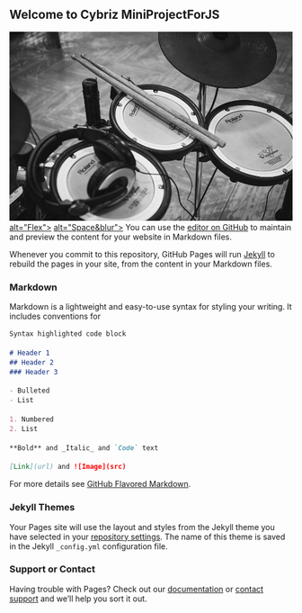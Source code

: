 ## Welcome to Cybriz MiniProjectForJS

<a href="https://cybriz.github.io/MiniProjectForJS/The Sound Of Drum!/index.html"><img src="drum.jpg" alt="drum"></a>
<a href="https://cybriz.github.io/MiniProjectForJS/Flexing%20images/index2.html"> alt="Flex"></a>
<a href="https://cybriz.github.io/MiniProjectForJS/Spacing and Blur/index2.html"> alt="Space&blur"></a>
You can use the [editor on GitHub](https://github.com/cybriz/MiniProjectForJS/edit/master/index.md) to maintain and preview the content for your website in Markdown files.

Whenever you commit to this repository, GitHub Pages will run [Jekyll](https://jekyllrb.com/) to rebuild the pages in your site, from the content in your Markdown files.

### Markdown

Markdown is a lightweight and easy-to-use syntax for styling your writing. It includes conventions for

```markdown
Syntax highlighted code block

# Header 1
## Header 2
### Header 3

- Bulleted
- List

1. Numbered
2. List

**Bold** and _Italic_ and `Code` text

[Link](url) and ![Image](src)
```

For more details see [GitHub Flavored Markdown](https://guides.github.com/features/mastering-markdown/).

### Jekyll Themes

Your Pages site will use the layout and styles from the Jekyll theme you have selected in your [repository settings](https://github.com/cybriz/MiniProjectForJS/settings). The name of this theme is saved in the Jekyll `_config.yml` configuration file.

### Support or Contact

Having trouble with Pages? Check out our [documentation](https://help.github.com/categories/github-pages-basics/) or [contact support](https://github.com/contact) and we’ll help you sort it out.
